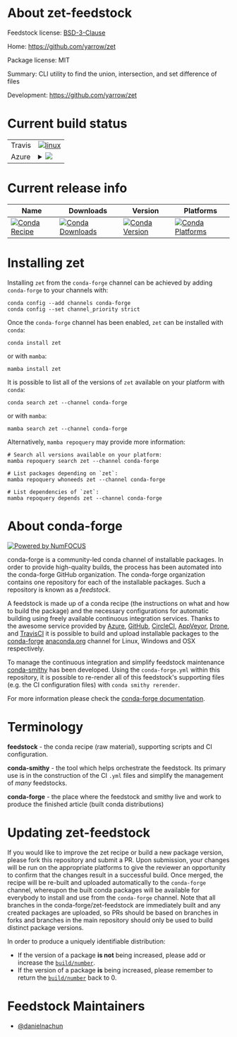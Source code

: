 About zet-feedstock
===================

Feedstock license: [BSD-3-Clause](https://github.com/conda-forge/zet-feedstock/blob/main/LICENSE.txt)

Home: https://github.com/yarrow/zet

Package license: MIT

Summary: CLI utility to find the union, intersection, and set difference of files

Development: https://github.com/yarrow/zet

Current build status
====================


<table><tr>
    <td>Travis</td>
    <td>
      <a href="https://app.travis-ci.com/conda-forge/zet-feedstock">
        <img alt="linux" src="https://img.shields.io/travis/com/conda-forge/zet-feedstock/main.svg?label=Linux">
      </a>
    </td>
  </tr>
    
  <tr>
    <td>Azure</td>
    <td>
      <details>
        <summary>
          <a href="https://dev.azure.com/conda-forge/feedstock-builds/_build/latest?definitionId=23542&branchName=main">
            <img src="https://dev.azure.com/conda-forge/feedstock-builds/_apis/build/status/zet-feedstock?branchName=main">
          </a>
        </summary>
        <table>
          <thead><tr><th>Variant</th><th>Status</th></tr></thead>
          <tbody><tr>
              <td>linux_64</td>
              <td>
                <a href="https://dev.azure.com/conda-forge/feedstock-builds/_build/latest?definitionId=23542&branchName=main">
                  <img src="https://dev.azure.com/conda-forge/feedstock-builds/_apis/build/status/zet-feedstock?branchName=main&jobName=linux&configuration=linux%20linux_64_" alt="variant">
                </a>
              </td>
            </tr><tr>
              <td>linux_aarch64</td>
              <td>
                <a href="https://dev.azure.com/conda-forge/feedstock-builds/_build/latest?definitionId=23542&branchName=main">
                  <img src="https://dev.azure.com/conda-forge/feedstock-builds/_apis/build/status/zet-feedstock?branchName=main&jobName=linux&configuration=linux%20linux_aarch64_" alt="variant">
                </a>
              </td>
            </tr><tr>
              <td>linux_ppc64le</td>
              <td>
                <a href="https://dev.azure.com/conda-forge/feedstock-builds/_build/latest?definitionId=23542&branchName=main">
                  <img src="https://dev.azure.com/conda-forge/feedstock-builds/_apis/build/status/zet-feedstock?branchName=main&jobName=linux&configuration=linux%20linux_ppc64le_" alt="variant">
                </a>
              </td>
            </tr><tr>
              <td>osx_64</td>
              <td>
                <a href="https://dev.azure.com/conda-forge/feedstock-builds/_build/latest?definitionId=23542&branchName=main">
                  <img src="https://dev.azure.com/conda-forge/feedstock-builds/_apis/build/status/zet-feedstock?branchName=main&jobName=osx&configuration=osx%20osx_64_" alt="variant">
                </a>
              </td>
            </tr><tr>
              <td>osx_arm64</td>
              <td>
                <a href="https://dev.azure.com/conda-forge/feedstock-builds/_build/latest?definitionId=23542&branchName=main">
                  <img src="https://dev.azure.com/conda-forge/feedstock-builds/_apis/build/status/zet-feedstock?branchName=main&jobName=osx&configuration=osx%20osx_arm64_" alt="variant">
                </a>
              </td>
            </tr><tr>
              <td>win_64</td>
              <td>
                <a href="https://dev.azure.com/conda-forge/feedstock-builds/_build/latest?definitionId=23542&branchName=main">
                  <img src="https://dev.azure.com/conda-forge/feedstock-builds/_apis/build/status/zet-feedstock?branchName=main&jobName=win&configuration=win%20win_64_" alt="variant">
                </a>
              </td>
            </tr>
          </tbody>
        </table>
      </details>
    </td>
  </tr>
</table>

Current release info
====================

| Name | Downloads | Version | Platforms |
| --- | --- | --- | --- |
| [![Conda Recipe](https://img.shields.io/badge/recipe-zet-green.svg)](https://anaconda.org/conda-forge/zet) | [![Conda Downloads](https://img.shields.io/conda/dn/conda-forge/zet.svg)](https://anaconda.org/conda-forge/zet) | [![Conda Version](https://img.shields.io/conda/vn/conda-forge/zet.svg)](https://anaconda.org/conda-forge/zet) | [![Conda Platforms](https://img.shields.io/conda/pn/conda-forge/zet.svg)](https://anaconda.org/conda-forge/zet) |

Installing zet
==============

Installing `zet` from the `conda-forge` channel can be achieved by adding `conda-forge` to your channels with:

```
conda config --add channels conda-forge
conda config --set channel_priority strict
```

Once the `conda-forge` channel has been enabled, `zet` can be installed with `conda`:

```
conda install zet
```

or with `mamba`:

```
mamba install zet
```

It is possible to list all of the versions of `zet` available on your platform with `conda`:

```
conda search zet --channel conda-forge
```

or with `mamba`:

```
mamba search zet --channel conda-forge
```

Alternatively, `mamba repoquery` may provide more information:

```
# Search all versions available on your platform:
mamba repoquery search zet --channel conda-forge

# List packages depending on `zet`:
mamba repoquery whoneeds zet --channel conda-forge

# List dependencies of `zet`:
mamba repoquery depends zet --channel conda-forge
```


About conda-forge
=================

[![Powered by
NumFOCUS](https://img.shields.io/badge/powered%20by-NumFOCUS-orange.svg?style=flat&colorA=E1523D&colorB=007D8A)](https://numfocus.org)

conda-forge is a community-led conda channel of installable packages.
In order to provide high-quality builds, the process has been automated into the
conda-forge GitHub organization. The conda-forge organization contains one repository
for each of the installable packages. Such a repository is known as a *feedstock*.

A feedstock is made up of a conda recipe (the instructions on what and how to build
the package) and the necessary configurations for automatic building using freely
available continuous integration services. Thanks to the awesome service provided by
[Azure](https://azure.microsoft.com/en-us/services/devops/), [GitHub](https://github.com/),
[CircleCI](https://circleci.com/), [AppVeyor](https://www.appveyor.com/),
[Drone](https://cloud.drone.io/welcome), and [TravisCI](https://travis-ci.com/)
it is possible to build and upload installable packages to the
[conda-forge](https://anaconda.org/conda-forge) [anaconda.org](https://anaconda.org/)
channel for Linux, Windows and OSX respectively.

To manage the continuous integration and simplify feedstock maintenance
[conda-smithy](https://github.com/conda-forge/conda-smithy) has been developed.
Using the ``conda-forge.yml`` within this repository, it is possible to re-render all of
this feedstock's supporting files (e.g. the CI configuration files) with ``conda smithy rerender``.

For more information please check the [conda-forge documentation](https://conda-forge.org/docs/).

Terminology
===========

**feedstock** - the conda recipe (raw material), supporting scripts and CI configuration.

**conda-smithy** - the tool which helps orchestrate the feedstock.
                   Its primary use is in the construction of the CI ``.yml`` files
                   and simplify the management of *many* feedstocks.

**conda-forge** - the place where the feedstock and smithy live and work to
                  produce the finished article (built conda distributions)


Updating zet-feedstock
======================

If you would like to improve the zet recipe or build a new
package version, please fork this repository and submit a PR. Upon submission,
your changes will be run on the appropriate platforms to give the reviewer an
opportunity to confirm that the changes result in a successful build. Once
merged, the recipe will be re-built and uploaded automatically to the
`conda-forge` channel, whereupon the built conda packages will be available for
everybody to install and use from the `conda-forge` channel.
Note that all branches in the conda-forge/zet-feedstock are
immediately built and any created packages are uploaded, so PRs should be based
on branches in forks and branches in the main repository should only be used to
build distinct package versions.

In order to produce a uniquely identifiable distribution:
 * If the version of a package **is not** being increased, please add or increase
   the [``build/number``](https://docs.conda.io/projects/conda-build/en/latest/resources/define-metadata.html#build-number-and-string).
 * If the version of a package **is** being increased, please remember to return
   the [``build/number``](https://docs.conda.io/projects/conda-build/en/latest/resources/define-metadata.html#build-number-and-string)
   back to 0.

Feedstock Maintainers
=====================

* [@danielnachun](https://github.com/danielnachun/)

